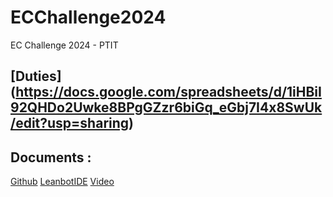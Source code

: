 # ECChallenge2024
EC Challenge 2024 - PTIT

## [Duties] (https://docs.google.com/spreadsheets/d/1iHBiI92QHDo2Uwke8BPgGZzr6biGq_eGbj7I4x8SwUk/edit?usp=sharing)
## Documents :
[Github](https://github.com/ecchallenge2024/web/blob/main/Leanbot%20API%20Reference/README.md)
[LeanbotIDE](https://docs.google.com/document/d/1yLnr4bMtJr5y67UsYT4vOnz9Ymandxp_2js6Udu6lYc/edit)
[Video](https://ecchallenge2024.github.io/web/)
